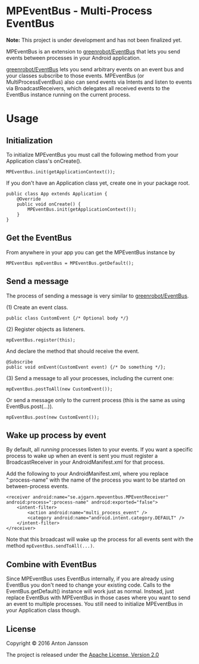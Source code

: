 MPEventBus - Multi-Process EventBus
===
**Note:** This project is under development and has not been finalized yet.

MPEventBus is an extension to [greenrobot/EventBus](https://github.com/greenrobot/EventBus) that lets you send events between processes in your Android application.

[greenrobot/EventBus](https://github.com/greenrobot/EventBus) lets you send arbitrary events on an event bus and your classes subscribe to those events. MPEventBus (or MultiProcessEventBus) also can send events via Intents and listen to events via BroadcastReceivers, which delegates all received events to the EventBus instance running on the current process.

# Usage
## Initialization
To initialize MPEventBus you must call the following method from your Application class's onCreate().

    MPEventBus.init(getApplicationContext());

If you don't have an Application class yet, create one in your package root.


    public class App extends Application {
        @Override
        public void onCreate() {
            MPEventBus.init(getApplicationContext());
        }
    }

## Get the EventBus
From anywhere in your app you can get the MPEventBus instance by

    MPEventBus mpEventBus = MPEventBus.getDefault();

## Send a message
The process of sending a message is very similar to [greenrobot/EventBus](https://github.com/greenrobot/EventBus#eventbus-in-3-steps).

(1) Create an event class.

    public class CustomEvent {/* Optional body */}

(2) Register objects as listeners.

    mpEventBus.register(this);

And declare the method that should receive the event.

    @Subscribe
    public void onEvent(CustomEvent event) {/* Do something */};

(3) Send a message to all your processes, including the current one:

    mpEventBus.postToAll(new CustomEvent());
    
Or send a message only to the current process (this is the same as using EventBus.post(...)).

    mpEventBus.post(new CustomEvent());

## Wake up process by event
By default, all *running* processes listen to your events. If you want a specific process to wake up when an event is sent you must register a BroadcastReceiver in your AndroidManifest.xml for that process.

Add the following to your AndroidManifest.xml, where you replace ":process-name" with the name of the process you want to be started on between-process events.

    <receiver android:name="se.ajgarn.mpeventbus.MPEventReceiver" android:process=":process-name" android:exported="false">
        <intent-filter>
            <action android:name="multi_process_event" />
            <category android:name="android.intent.category.DEFAULT" />
        </intent-filter>
    </receiver>
    
Note that this broadcast will wake up the process for all events sent with the method `mpEventBus.sendToAll(...)`.

## Combine with EventBus
Since MPEventBus uses EventBus internally, if you are already using EventBus you don't need to change your existing code. Calls to the EventBus.getDefault() instance will work just as normal. Instead, just replace EventBus with MPEventBus in those cases where you want to send an event to multiple processes. You still need to initialize MPEventBus in your Application class though.

## License
Copyright &copy; 2016 Anton Jansson

The project is released under the [Apache License, Version 2.0](LICENSE)
